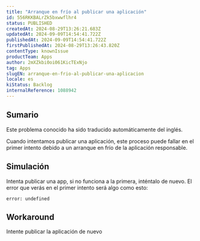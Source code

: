 ```yaml
---
title: "Arranque en frío al publicar una aplicación"
id: 556RKKBALrZk5bxwwflhr4
status: PUBLISHED
createdAt: 2024-08-29T13:26:21.683Z
updatedAt: 2024-09-09T14:54:41.722Z
publishedAt: 2024-09-09T14:54:41.722Z
firstPublishedAt: 2024-08-29T13:26:43.820Z
contentType: knownIssue
productTeam: Apps
author: 2mXZkbi0oi061KicTExNjo
tag: Apps
slugEN: arranque-en-frio-al-publicar-una-aplicacion
locale: es
kiStatus: Backlog
internalReference: 1088942
---
```


## Sumario

<div class="alert alert-info">
  <p>Este problema conocido ha sido traducido automáticamente del inglés.</p>
</div>


Cuando intentamos publicar una aplicación, este proceso puede fallar en el primer intento debido a un arranque en frío de la aplicación responsable.


##

## Simulación


Intenta publicar una app, si no funciona a la primera, inténtalo de nuevo. El error que verás en el primer intento será algo como esto:

    error: undefined




## Workaround


Intente publicar la aplicación de nuevo





